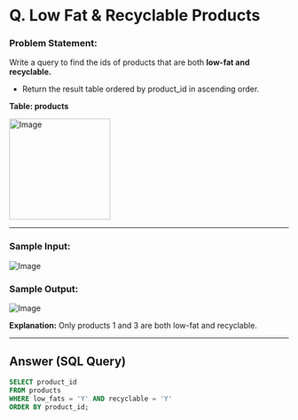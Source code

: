 # Q. Low Fat & Recyclable Products

### Problem Statement:

Write a query to find the ids of products that are both **low-fat and recyclable.**

  - Return the result table ordered by product_id in ascending order.

**Table: products**

<img width="182" alt="Image" src="https://github.com/user-attachments/assets/c10a2b26-809d-40d7-bac3-2eca25c89e43" />

---

### Sample Input:

![Image](https://github.com/user-attachments/assets/855fe40b-b8c2-45e2-824d-3637ed6c6006)


### Sample Output:

![Image](https://github.com/user-attachments/assets/3909e716-eb2e-4f25-ac7d-ee527a55c953)


**Explanation:** Only products 1 and 3 are both low-fat and recyclable.

---

## Answer (SQL Query)

```sql
SELECT product_id
FROM products
WHERE low_fats = 'Y' AND recyclable = 'Y'
ORDER BY product_id;

